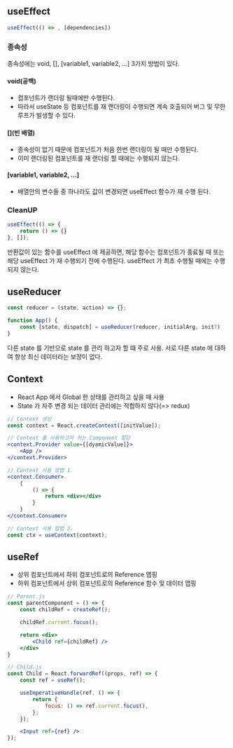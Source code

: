 ## useEffect

```javascript
useEffect(() => , [dependencies])
```

### 종속성

종속성에는 void, [], [variable1, variable2, ...]
3가지 방법이 있다.

#### void(공백)

- 컴포넌트가 랜더링 될때에만 수행된다.
- 따라서 useState 등 컴포넌트를 재 랜더링이 수행되면 계속 호출되어 버그 및 무한루프가 발생할 수 있다.

#### [](빈 배열)

- 종속성이 없기 때문에 컴포넌트가 처음 한번 랜더링이 될 때만 수행된다.
- 이미 랜더링된 컴포넌트를 재 랜더링 할 때에는 수행되지 않는다.

#### [variable1, variable2, ...]

- 배열안의 변수들 중 하나라도 값이 변경되면 useEffect 함수가 재 수행 된다.

### CleanUP

```javascript
useEffect(() => {
    return () => {}
}, []);
```

반환값이 있는 함수를 useEffect 에 제공하면, 해당 함수는 컴포넌트가 종료될 때 또는 해당 useEffect 가 재 수행되기 전에 수행된다.
useEffect 가 최초 수행될 때에는 수행되지 않는다.

## useReducer

```javascript
const reducer = (state, action) => {};

function App() {
    const [state, dispatch] = useReducer(reducer, initialArg, init?)
}
```

다른 state 를 기반으로 state 를 관리 하고자 할 떄 주로 사용.
서로 다른 state 에 대하여 항상 최신 데이터라는 보장이 없다.

## Context

- React App 에서 Global 한 상태를 관리하고 싶을 때 사용
- State 가 자주 변경 되는 데이터 관리에는 적합하지 않다(=> redux)

```jsx
// Context 생성
const context = React.createContext([initValue]);

// Context 를 사용하고자 하는 Component 할당
<context.Provider value={[dyamicValue]}>
    <App />
</context.Provider>

// Context 사용 방법 1.
<context.Consumer>
    {
        () => {
            return <div></div>
        }
    }
</context.Consumer>

// Context 사용 밥법 2.
const ctx = useContext(context);
```

## useRef

- 상위 컴포넌트에서 하위 컴포넌트로의 Reference 맵핑
- 하위 컴포넌트에서 상위 컴포넌트로의 Reference 함수 및 데이터 맵핑

```jsx
// Parent.js
const parentComponent = () => {
    const childRef = createRef();

    childRef.current.focus();

    return <div>
        <Child ref={childRef} />
    </div>
}

// Child.js
const Child = React.forwardRef((props, ref) => {
    const ref = useRef();

    useImperativeHandle(ref, () => {
        return {
            focus: () => ref.current.focus(),
        };
    });

    <Input ref={ref} />
});
```
